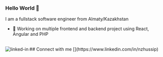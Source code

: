 ### Hello World 👋
I am a fullstack software engineer from Almaty/Kazakhstan
- 🔭 Working on multiple frontend and backend project using React, Angular and PHP
<br>
## Connect with me
[<img align="left" alt="linked-in" src="https://img.shields.io/badge/linkedin-%230077B5.svg?&style=for-the-badge&logo=linkedin&logoColor=white" />](https://www.linkedin.com/in/nzhussip)


